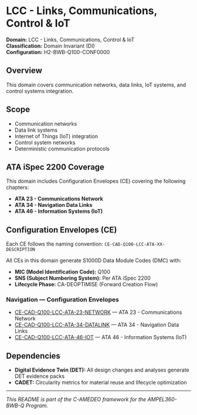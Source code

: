 # LCC - Links, Communications, Control & IoT

**Domain:** LCC - Links, Communications, Control & IoT  
**Classification:** Domain Invariant (DI)  
**Configuration:** H2-BWB-Q100-CONF0000  

## Overview

This domain covers communication networks, data links, IoT systems, and control systems integration.

## Scope

- Communication networks
- Data link systems
- Internet of Things (IoT) integration
- Control system networks
- Deterministic communication protocols

## ATA iSpec 2200 Coverage

This domain includes Configuration Envelopes (CE) covering the following chapters:

- **ATA 23 - Communications Network**
- **ATA 34 - Navigation Data Links**
- **ATA 46 - Information Systems (IoT)**

## Configuration Envelopes (CE)

Each CE follows the naming convention: `CE-CAD-Q100-LCC-ATA-XX-DESCRIPTION`

All CEs in this domain generate S1000D Data Module Codes (DMC) with:
- **MIC (Model Identification Code):** Q100
- **SNS (Subject Numbering System):** Per ATA iSpec 2200
- **Lifecycle Phase:** CA-DEOPTIMISE (Forward Creation Flow)

### Navigation — Configuration Envelopes

* [CE-CAD-Q100-LCC-ATA-23-NETWORK](https://github.com/Robbbo-T/Robbbo-T/tree/main/C-AMEDEO-FRAMEWORK/CA-DEOPTIMISE/CAD-DESIGN/H2-BWB-Q100-CONF0000/LCC-LINKS_COMMUNICATIONS_CONTROL_IoT/CE-CAD-Q100-LCC-ATA-23-NETWORK) — ATA 23 - Communications Network
* [CE-CAD-Q100-LCC-ATA-34-DATALINK](https://github.com/Robbbo-T/Robbbo-T/tree/main/C-AMEDEO-FRAMEWORK/CA-DEOPTIMISE/CAD-DESIGN/H2-BWB-Q100-CONF0000/LCC-LINKS_COMMUNICATIONS_CONTROL_IoT/CE-CAD-Q100-LCC-ATA-34-DATALINK) — ATA 34 - Navigation Data Links
* [CE-CAD-Q100-LCC-ATA-46-IOT](https://github.com/Robbbo-T/Robbbo-T/tree/main/C-AMEDEO-FRAMEWORK/CA-DEOPTIMISE/CAD-DESIGN/H2-BWB-Q100-CONF0000/LCC-LINKS_COMMUNICATIONS_CONTROL_IoT/CE-CAD-Q100-LCC-ATA-46-IOT) — ATA 46 - Information Systems (IoT)


## Dependencies

- **Digital Evidence Twin (DET):** All design changes and analyses generate DET evidence packs
- **CADET:** Circularity metrics for material reuse and lifecycle optimization

---

*This README is part of the C-AMEDEO framework for the AMPEL360-BWB-Q Program.*